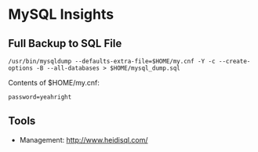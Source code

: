 MySQL Insights
=================

Full Backup to SQL File
-----------------------

```/usr/bin/mysqldump --defaults-extra-file=$HOME/my.cnf -Y -c --create-options -B --all-databases > $HOME/mysql_dump.sql```

Contents of $HOME/my.cnf:

```[client]
password=yeahright
```

Tools
-----

* Management: http://www.heidisql.com/

